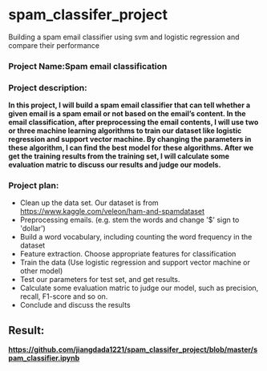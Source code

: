 # spam_classifer_project
Building a spam email classifier using svm and logistic regression and compare their performance<br>

### Project Name:Spam email classification
### Project description:
__In this project, I will build a spam email classifier that can tell whether a given email is a spam email or not based on the email’s content. In the email classification, after preprocessing the email contents, I will use two or three machine learning algorithms to train our dataset like logistic regression and support vector machine. By changing the parameters in these algorithm, I can find the best model for these algorithms. After we get the training results from the training set, I will calculate some evaluation matric to discuss our results and judge our models.__
### Project plan:
- Clean up the data set. Our dataset is from https://www.kaggle.com/veleon/ham-and-spamdataset 
- Preprocessing emails. (e.g. stem the words and change '$' sign to 'dollar')
- Build a word vocabulary, including counting the word frequency in the dataset 
- Feature extraction. Choose appropriate features for classification 
- Train the data (Use logistic regression and support vector machine or other model)
- Test our parameters for test set, and get results. 
- Calculate some evaluation matric to judge our model, such as precision, recall, F1-score and so on.
- Conclude and discuss the results 

## Result: 
__https://github.com/jiangdada1221/spam_classifer_project/blob/master/spam_classifier.ipynb__
